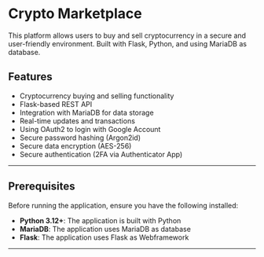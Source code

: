 # Crypto Marketplace
This platform allows users to buy and sell cryptocurrency in a secure and user-friendly environment. Built with Flask, Python, and using MariaDB as database.

## Features
- Cryptocurrency buying and selling functionality
- Flask-based REST API
- Integration with MariaDB for data storage
- Real-time updates and transactions
- Using OAuth2 to login with Google Account
- Secure password hashing (Argon2id)
- Secure data encryption (AES-256)
- Secure authentication (2FA via Authenticator App)

---

## Prerequisites
Before running the application, ensure you have the following installed:

- **Python 3.12+**: The application is built with Python
- **MariaDB**: The application uses MariaDB as database
- **Flask**: The application uses Flask as Webframework

---

